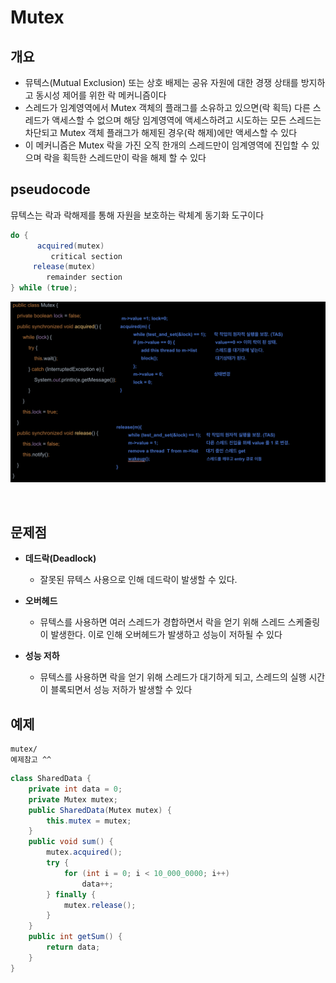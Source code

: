 # Mutex



## 개요

- 뮤텍스(Mutual Exclusion) 또는 상호 배제는 공유 자원에 대한 경쟁 상태를 방지하고 동시성 제어를 위한 락 메커니즘이다
- 스레드가 임계영역에서 Mutex 객체의 플래그를 소유하고 있으면(락 획득) 다른 스레드가 액세스할 수 없으며 해당 임계영역에 액세스하려고 시도하는 모든 스레드는 차단되고 Mutex 객체 플래그가 해제된 경우(락 해제)에만 액세스할 수 있다 
- 이 메커니즘은 Mutex 락을 가진 오직 한개의 스레드만이 임계영역에 진입할 수 있으며 락을 획득한 스레드만이 락을 해제 할 수 있다 







## pseudocode

뮤텍스는 락과 락해제를 통해 자원을 보호하는 락체계 동기화 도구이다

~~~java
do { 
      acquired(mutex)                                      
         critical section
     release(mutex)                                                 
        remainder section 
} while (true);
~~~

![스크린샷 2024-01-26 오후 8.41.06](img/06.png)



​	

## 문제점

- **데드락(Deadlock)**
  
  - 잘못된 뮤텍스 사용으로 인해 데드락이 발생할 수 있다.
  
- **오버헤드**
  
  - 뮤텍스를 사용하면 여러 스레드가 경합하면서 락을 얻기 위해 스레드 스케줄링이 발생한다. 이로 인해 오버헤드가 발생하고 성능이 저하될 수 있다
  
- **성능 저하**
  
  - 뮤텍스를 사용하면 락을 얻기 위해 스레드가 대기하게 되고, 스레드의 실행 시간이 블록되면서 성능 저하가 발생할 수 있다
  
  



## 예제

~~~
mutex/
예제참고 ^^
~~~

~~~java
class SharedData {
    private int data = 0;
    private Mutex mutex;
    public SharedData(Mutex mutex) {
        this.mutex = mutex;
    }
    public void sum() {
        mutex.acquired();
        try {
            for (int i = 0; i < 10_000_0000; i++)
                data++;
        } finally {
            mutex.release();
        }
    }
    public int getSum() {
        return data;
    }
}
~~~















